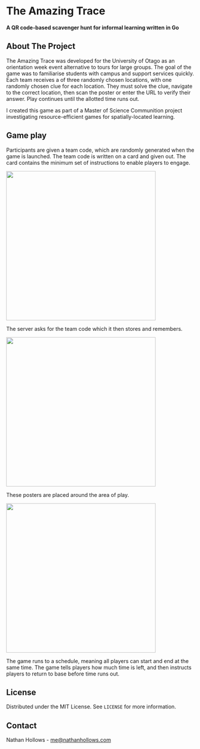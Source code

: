 # The Amazing Trace

**A QR code-based scavenger hunt for informal learning written in Go**

## About The Project

The Amazing Trace was developed for the University of Otago as an orientation week event alternative to tours for large groups. The goal of the game was to familiarise students with campus and support services quickly. Each team receives a of three randomly chosen locations, with one randomly chosen clue for each location. They must solve the clue, navigate to the correct location, then scan the poster or enter the URL to verify their answer. Play continues until the allotted time runs out.

I created this game as part of a Master of Science Communition project investigating resource-efficient games for spatially-located learning.

## Game play

Participants are given a team code, which are randomly generated when the game is launched. The team code is written on a card and given out. The card contains the minimum set of instructions to enable players to engage.

<img src="https://github.com/nathanhollows/AmazingTrace/assets/13064427/027b7cd6-bb40-4bd3-99f6-3b70a533fcda" width=400>

The server asks for the team code which it then stores and remembers.

<img src="https://github.com/nathanhollows/AmazingTrace/assets/13064427/7e01593a-0735-4836-a2e3-09ef65f22c98" width=400>


These posters are placed around the area of play.

<img src="https://github.com/nathanhollows/AmazingTrace/assets/13064427/acd66577-84b3-4ba7-9c57-42df246c51ac" width=400>

The game runs to a schedule, meaning all players can start and end at the same time. The game tells players how much time is left, and then instructs players to return to base before time runs out.

## License

Distributed under the MIT License. See `LICENSE` for more information.

## Contact

Nathan Hollows - me@nathanhollows.com
